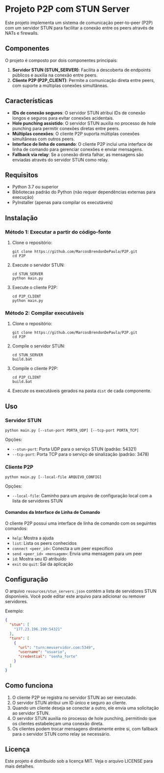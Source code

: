 # Projeto P2P com STUN Server

Este projeto implementa um sistema de comunicação peer-to-peer (P2P) com um servidor STUN para facilitar a conexão entre os peers através de NATs e firewalls.

## Componentes

O projeto é composto por dois componentes principais:

1. **Servidor STUN (STUN_SERVER)**: Facilita a descoberta de endpoints públicos e auxilia na conexão entre peers.
2. **Cliente P2P (P2P_CLIENT)**: Permite a comunicação direta entre peers, com suporte a múltiplas conexões simultâneas.

## Características

- **IDs de conexão seguros**: O servidor STUN atribui IDs de conexão longos e seguros para evitar conexões acidentais.
- **Hole punching assistido**: O servidor STUN auxilia no processo de hole punching para permitir conexões diretas entre peers.
- **Múltiplas conexões**: O cliente P2P suporta múltiplas conexões simultâneas com outros peers.
- **Interface de linha de comando**: O cliente P2P inclui uma interface de linha de comando para gerenciar conexões e enviar mensagens.
- **Fallback via relay**: Se a conexão direta falhar, as mensagens são enviadas através do servidor STUN como relay.

## Requisitos

- Python 3.7 ou superior
- Bibliotecas padrão do Python (não requer dependências externas para execução)
- PyInstaller (apenas para compilar os executáveis)

## Instalação

### Método 1: Executar a partir do código-fonte

1. Clone o repositório:
   ```
   git clone https://github.com/MarcosBrendonDePaula/P2P.git
   cd P2P
   ```

2. Execute o servidor STUN:
   ```
   cd STUN_SERVER
   python main.py
   ```

3. Execute o cliente P2P:
   ```
   cd P2P_CLIENT
   python main.py
   ```

### Método 2: Compilar executáveis

1. Clone o repositório:
   ```
   git clone https://github.com/MarcosBrendonDePaula/P2P.git
   cd P2P
   ```

2. Compile o servidor STUN:
   ```
   cd STUN_SERVER
   build.bat
   ```

3. Compile o cliente P2P:
   ```
   cd P2P_CLIENT
   build.bat
   ```

4. Execute os executáveis gerados na pasta `dist` de cada componente.

## Uso

### Servidor STUN

```
python main.py [--stun-port PORTA_UDP] [--tcp-port PORTA_TCP]
```

Opções:
- `--stun-port`: Porta UDP para o serviço STUN (padrão: 54321)
- `--tcp-port`: Porta TCP para o serviço de sinalização (padrão: 3478)

### Cliente P2P

```
python main.py [--local-file ARQUIVO_CONFIG]
```

Opções:
- `--local-file`: Caminho para um arquivo de configuração local com a lista de servidores STUN

#### Comandos da Interface de Linha de Comando

O cliente P2P possui uma interface de linha de comando com os seguintes comandos:

- `help`: Mostra a ajuda
- `list`: Lista os peers conhecidos
- `connect <peer_id>`: Conecta a um peer específico
- `send <peer_id> <mensagem>`: Envia uma mensagem para um peer
- `id`: Mostra seu ID atribuído
- `exit` ou `quit`: Sai da aplicação

## Configuração

O arquivo `resources/stun_servers.json` contém a lista de servidores STUN disponíveis. Você pode editar este arquivo para adicionar ou remover servidores.

Exemplo:
```json
{
  "stun": [
    "177.23.196.199:54321"
  ],
  "turn": [
    {
      "url": "turn:meuservidor.com:5349",
      "username": "usuario",
      "credential": "senha_forte"
    }
  ]
}
```

## Como funciona

1. O cliente P2P se registra no servidor STUN ao ser executado.
2. O servidor STUN atribui um ID único e seguro ao cliente.
3. Quando um cliente deseja se conectar a outro, ele envia uma solicitação ao servidor STUN.
4. O servidor STUN auxilia no processo de hole punching, permitindo que os clientes estabeleçam uma conexão direta.
5. Os clientes podem trocar mensagens diretamente entre si, com fallback para o servidor STUN como relay se necessário.

## Licença

Este projeto é distribuído sob a licença MIT. Veja o arquivo LICENSE para mais detalhes.
